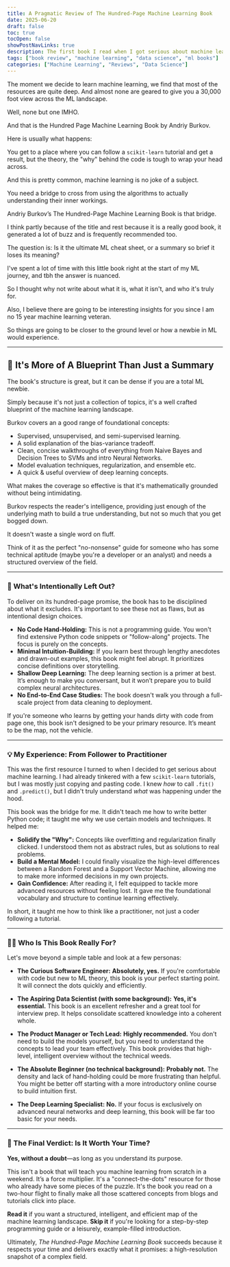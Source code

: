 ```yaml
---
title: A Pragmatic Review of The Hundred-Page Machine Learning Book
date: 2025-06-20
draft: false
toc: true
tocOpen: false
showPostNavLinks: true
description: The first book I read when I got serious about machine learning. Here’s a practical, no-bs review of Andriy Burkov’s 'Hundred-Page Machine Learning Book'. What it teaches well, what it skips, and who will benefit most.
tags: ["book review", "machine learning", "data science", "ml books"]
categories: ["Machine Learning", "Reviews", "Data Science"]
---
```


The moment we decide to learn machine learning, we find that most of the resources are quite deep. And almost none are geared to give you a 30,000 foot view across the ML landscape.

Well, none but one IMHO.

And that is the Hundred Page Machine Learning Book by Andriy Burkov.

Here is usually what happens:

You get to a place where you can follow a `scikit-learn` tutorial and get a result, but the theory, the "why" behind the code is tough to wrap your head across.

And this is pretty common, machine learning is no joke of a subject.

You need a bridge to cross from using the algorithms to actually understanding their inner workings.

Andriy Burkov’s The Hundred-Page Machine Learning Book is that bridge.

I think partly because of the title and rest because it is a really good book, it generated a lot of buzz and is frequently recommended too.

The question is: Is it the ultimate ML cheat sheet, or a summary so brief it loses its meaning?

I've spent a lot of time with this little book right at the start of my ML journey, and tbh the answer is nuanced.

So I thought why not write about what it is, what it isn't, and who it's truly for.

Also, I believe there are going to be interesting insights for you since I am no 15 year machine learning veteran.

So things are going to be closer to the ground level or how a newbie in ML would experience.

---

## 🧠 It's More of A Blueprint Than Just a Summary

The book's structure is great, but it can be dense if you are a total ML newbie.

Simply because it's not just a collection of topics, it's a well crafted blueprint of the machine learning landscape.

Burkov covers an a good range of foundational concepts:

- Supervised, unsupervised, and semi-supervised learning.
- A solid explanation of the bias-variance tradeoff.
- Clean, concise walkthroughs of everything from Naive Bayes and Decision Trees to SVMs and intro Neural Networks.
- Model evaluation techniques, regularization, and ensemble etc.
- A quick & useful overview of deep learning concepts.

What makes the coverage so effective is that it's mathematically grounded without being intimidating.

Burkov respects the reader's intelligence, providing just enough of the underlying math to build a true understanding, but not so much that you get bogged down.

It doesn't waste a single word on fluff.

Think of it as the perfect "no-nonsense" guide for someone who has some technical aptitude (maybe you're a developer or an analyst) and needs a structured overview of the field.

---

### 🧩 What's Intentionally Left Out?

To deliver on its hundred-page promise, the book has to be disciplined about what it excludes. It's important to see these not as flaws, but as intentional design choices.

- **No Code Hand-Holding:** This is not a programming guide. You won't find extensive Python code snippets or "follow-along" projects. The focus is purely on the concepts.
- **Minimal Intuition-Building:** If you learn best through lengthy anecdotes and drawn-out examples, this book might feel abrupt. It prioritizes concise definitions over storytelling.
- **Shallow Deep Learning:** The deep learning section is a primer at best. It’s enough to make you conversant, but it won’t prepare you to build complex neural architectures.
- **No End-to-End Case Studies:** The book doesn't walk you through a full-scale project from data cleaning to deployment.

If you're someone who learns by getting your hands dirty with code from page one, this book isn't designed to be your primary resource. It’s meant to be the map, not the vehicle.

---

### 💡 My Experience: From Follower to Practitioner

This was the first resource I turned to when I decided to get serious about machine learning. I had already tinkered with a few `scikit-learn` tutorials, but I was mostly just copying and pasting code. I knew *how* to call `.fit()` and `.predict()`, but I didn't truly understand *what* was happening under the hood.

This book was the bridge for me. It didn't teach me how to write better Python code; it taught me why we use certain models and techniques. It helped me:

- **Solidify the "Why":** Concepts like overfitting and regularization finally clicked. I understood them not as abstract rules, but as solutions to real problems.
- **Build a Mental Model:** I could finally visualize the high-level differences between a Random Forest and a Support Vector Machine, allowing me to make more informed decisions in my own projects.
- **Gain Confidence:** After reading it, I felt equipped to tackle more advanced resources without feeling lost. It gave me the foundational vocabulary and structure to continue learning effectively.

In short, it taught me how to think like a practitioner, not just a coder following a tutorial.

---

### 👨‍💻 Who Is This Book Really For?

Let's move beyond a simple table and look at a few personas:

* **The Curious Software Engineer:** **Absolutely, yes.** If you're comfortable with code but new to ML theory, this book is your perfect starting point. It will connect the dots quickly and efficiently.

* **The Aspiring Data Scientist (with some background):** **Yes, it's essential.** This book is an excellent refresher and a great tool for interview prep. It helps consolidate scattered knowledge into a coherent whole.

* **The Product Manager or Tech Lead:** **Highly recommended.** You don't need to build the models yourself, but you need to understand the concepts to lead your team effectively. This book provides that high-level, intelligent overview without the technical weeds.

* **The Absolute Beginner (no technical background):** **Probably not.** The density and lack of hand-holding could be more frustrating than helpful. You might be better off starting with a more introductory online course to build intuition first.

* **The Deep Learning Specialist:** **No.** If your focus is exclusively on advanced neural networks and deep learning, this book will be far too basic for your needs.

---

### 🔗 The Final Verdict: Is It Worth Your Time?

**Yes, without a doubt**—as long as you understand its purpose.

This isn't a book that will teach you machine learning from scratch in a weekend. It’s a force multiplier. It's a "connect-the-dots" resource for those who already have some pieces of the puzzle. It's the book you read on a two-hour flight to finally make all those scattered concepts from blogs and tutorials click into place.

**Read it** if you want a structured, intelligent, and efficient map of the machine learning landscape.
**Skip it** if you're looking for a step-by-step programming guide or a leisurely, example-filled introduction.

Ultimately, *The Hundred-Page Machine Learning Book* succeeds because it respects your time and delivers exactly what it promises: a high-resolution snapshot of a complex field.